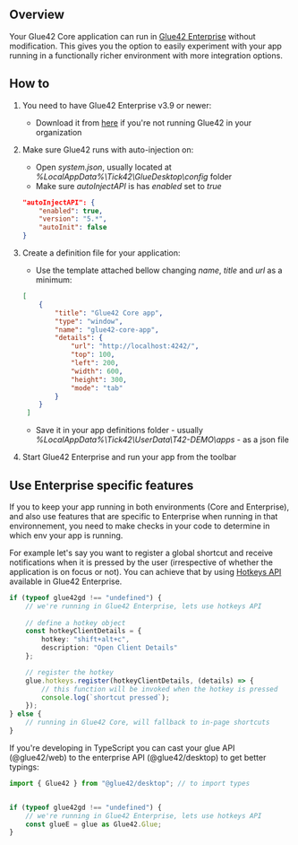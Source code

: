 ## Overview

Your Glue42 Core application can run in [Glue42 Enterprise](https://glue42.com/desktop-enterprise/) without modification. This gives you the option to easily experiment with your app running in a functionally richer environment with more integration options.

## How to 

1. You need to have Glue42 Enterprise v3.9 or newer:
    * Download it from [here](https://glue42.com/free-trial/) if you're not running Glue42 in your organization

1. Make sure Glue42 runs with auto-injection on:
    * Open *system.json*, usually located at *%LocalAppData%\Tick42\GlueDesktop\config* folder
    * Make sure *autoInjectAPI* is has *enabled* set to *true*
    ```json
    "autoInjectAPI": {
        "enabled": true,
        "version": "5.*",
        "autoInit": false
    }
    ```
3. Create a definition file for your application:
    * Use the template attached bellow changing *name*, *title* and *url* as a minimum:
    ```json
    [
        {
            "title": "Glue42 Core app",
            "type": "window",
            "name": "glue42-core-app",
            "details": {
                "url": "http://localhost:4242/",
                "top": 100,
                "left": 200,
                "width": 600,
                "height": 300,
                "mode": "tab"      
            }   
        }
     ]

    ``` 
    * Save it in your app definitions folder - usually *%LocalAppData%\Tick42\UserData\T42-DEMO\apps* - as a json file
 
3. Start Glue42 Enterprise and run your app from the toolbar


## Use Enterprise specific features
If you to keep your app running in both environments (Core and Enterprise), and also use features that are specific to Enterprise when running in that environnement, you need to make checks in your code to determine in which env your app is running.

For example let's say you want to register a global shortcut and receive notifications when it is pressed by the user (irrespective of whether the application is on focus or not). You can achieve that by using [Hotkeys API](https://docs.glue42.com/glue42-concepts/glue42-platform-features/index.html#hotkeys) available in Glue42 Enterprise.

```typescript
if (typeof glue42gd !== "undefined") {
    // we're running in Glue42 Enterprise, lets use hotkeys API
   
    // define a hotkey object
    const hotkeyClientDetails = {
        hotkey: "shift+alt+c",
        description: "Open Client Details"
    };

    // register the hotkey
    glue.hotkeys.register(hotkeyClientDetails, (details) => {
        // this function will be invoked when the hotkey is pressed
        console.log(`shortcut pressed`);
    });
} else {
    // running in Glue42 Core, will fallback to in-page shortcuts
}
```

If you're developing in TypeScript you can cast your glue API (@glue42/web) to the enterprise API (@glue42/desktop) to get better typings:

```typescript
import { Glue42 } from "@glue42/desktop"; // to import types


if (typeof glue42gd !== "undefined") {
    // we're running in Glue42 Enterprise, lets use hotkeys API
    const glueE = glue as Glue42.Glue;
}
```